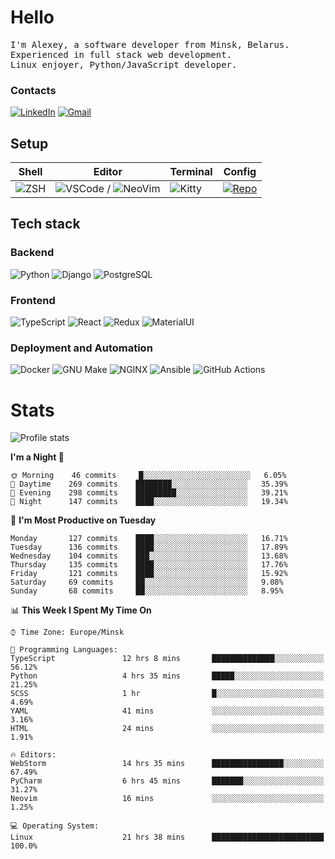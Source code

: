 # Hello

<p>
    <samp>
        I'm Alexey, a software developer from Minsk, Belarus.
        <br>
	Experienced in full stack web development.
	<br>
	Linux enjoyer, Python/JavaScript developer.
    </samp>
</p>

### Contacts

[![LinkedIn](https://img.icons8.com/fluency/48/000000/linkedin.png)](https://www.linkedin.com/in/dhvcc/)
[![Gmail](https://img.icons8.com/fluency/48/000000/gmail-new.png)](mailto:alexey.artishevskiy@gmail.com)

## Setup

| Shell | Editor | Terminal | Config |
|-------|--------|----------|--------|
| ![ZSH](https://img.shields.io/badge/-ZSH-000000?style=flat&logo=GNU-Bash) | ![VSCode](https://img.shields.io/badge/-VSCode-000000?style=flat&logo=Visual-Studio-Code&logoColor=0066b8) / ![NeoVim](https://img.shields.io/badge/-NeoVim-000000?style=flat&logo=Neovim) | ![Kitty](https://img.shields.io/badge/-Kitty-000000?style=flat&logo=Windows-Terminal) | [![Repo](https://img.shields.io/badge/-Repo-000000?style=flat&logo=Github)](https://github.com/dhvcc/configs)


## Tech stack

### Backend

![Python](https://img.shields.io/badge/-Python-black?style=flat&logo=Python&logoColor=FFE17E)
![Django](https://img.shields.io/badge/-Django-black?style=flat&logo=Django&logoColor=20AA76)
![PostgreSQL](https://img.shields.io/badge/-PostgreSQL-black?style=flat&logo=PostgreSQL)

### Frontend

![TypeScript](https://img.shields.io/badge/-TypeScript-black?style=flat&logo=TypeScript)
![React](https://img.shields.io/badge/-React-black?style=flat&logo=React)
![Redux](https://img.shields.io/badge/-Redux-black?style=flat&logo=Redux&logoColor=764ABC)
![MaterialUI](https://img.shields.io/badge/-MaterialUI-black?style=flat&logo=MUI&logoColor=9170c2)

### Deployment and Automation

![Docker](https://img.shields.io/badge/-Docker-black?style=flat&logo=Docker)
![GNU Make](https://img.shields.io/badge/-GNU%20Make-black?style=flat&logo=GNU)
![NGINX](https://img.shields.io/badge/-NGINX-black?style=flat&logo=NGINX&logoColor=009639)
![Ansible](https://img.shields.io/badge/-Ansible-black?style=flat&logo=Ansible)
![GitHub Actions](https://img.shields.io/badge/-GitHub%20Actions-black?style=flat&logo=GitHub-Actions)

# Stats

![Profile stats](https://github-readme-stats.dhvcc.vercel.app/api?username=dhvcc&hide_title=true&show_icons=true&count_private=true&theme=react&hide_border=true)

<!--START_SECTION:waka-->
**I'm a Night 🦉** 

```text
🌞 Morning    46 commits     █░░░░░░░░░░░░░░░░░░░░░░░░   6.05% 
🌆 Daytime    269 commits    ████████░░░░░░░░░░░░░░░░░   35.39% 
🌃 Evening    298 commits    █████████░░░░░░░░░░░░░░░░   39.21% 
🌙 Night      147 commits    ████░░░░░░░░░░░░░░░░░░░░░   19.34%

```
📅 **I'm Most Productive on Tuesday** 

```text
Monday       127 commits    ████░░░░░░░░░░░░░░░░░░░░░   16.71% 
Tuesday      136 commits    ████░░░░░░░░░░░░░░░░░░░░░   17.89% 
Wednesday    104 commits    ███░░░░░░░░░░░░░░░░░░░░░░   13.68% 
Thursday     135 commits    ████░░░░░░░░░░░░░░░░░░░░░   17.76% 
Friday       121 commits    ████░░░░░░░░░░░░░░░░░░░░░   15.92% 
Saturday     69 commits     ██░░░░░░░░░░░░░░░░░░░░░░░   9.08% 
Sunday       68 commits     ██░░░░░░░░░░░░░░░░░░░░░░░   8.95%

```


📊 **This Week I Spent My Time On** 

```text
⌚︎ Time Zone: Europe/Minsk

💬 Programming Languages: 
TypeScript               12 hrs 8 mins       ██████████████░░░░░░░░░░░   56.12% 
Python                   4 hrs 35 mins       █████░░░░░░░░░░░░░░░░░░░░   21.25% 
SCSS                     1 hr                █░░░░░░░░░░░░░░░░░░░░░░░░   4.69% 
YAML                     41 mins             ░░░░░░░░░░░░░░░░░░░░░░░░░   3.16% 
HTML                     24 mins             ░░░░░░░░░░░░░░░░░░░░░░░░░   1.91%

🔥 Editors: 
WebStorm                 14 hrs 35 mins      ████████████████░░░░░░░░░   67.49% 
PyCharm                  6 hrs 45 mins       ███████░░░░░░░░░░░░░░░░░░   31.27% 
Neovim                   16 mins             ░░░░░░░░░░░░░░░░░░░░░░░░░   1.25%

💻 Operating System: 
Linux                    21 hrs 38 mins      █████████████████████████   100.0%

```


<!--END_SECTION:waka-->
